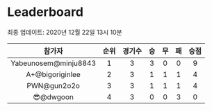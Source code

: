 # Leaderboard
최종 업데이트: 2020년 12월 22일 13시 10분




| 참가자 | 순위 | 경기수 | 승 | 무 | 패 | 승점 |
|:---:|:---:|:---:|:---:|:---:|:---:|:---:|
| Yabeunosem@minju8843 | 1 | 3 | 3 | 0 | 0 | 9 |
| A+@bigoriginlee | 2 | 3 | 1 | 1 | 1 | 4 |
| PWN@gun2o2o | 3 | 3 | 1 | 1 | 1 | 4 |
| 😎@dwgoon | 4 | 3 | 0 | 0 | 3 | 0 |